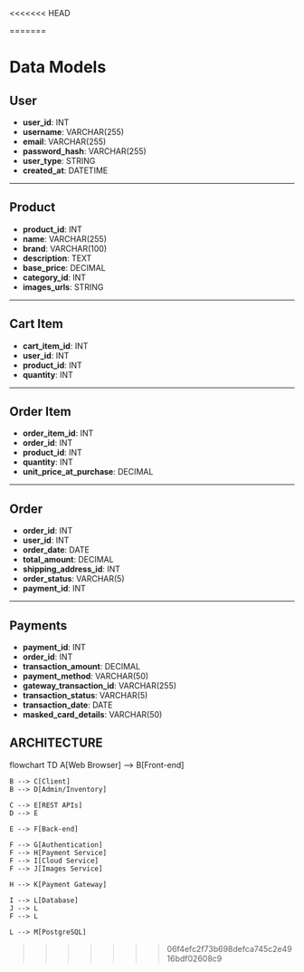 <<<<<<< HEAD
 
=======
# Data Models

## User

- **user_id**: INT
- **username**: VARCHAR(255)
- **email**: VARCHAR(255)
- **password_hash**: VARCHAR(255)
- **user_type**: STRING
- **created_at**: DATETIME

---

## Product

- **product_id**: INT
- **name**: VARCHAR(255)
- **brand**: VARCHAR(100)
- **description**: TEXT
- **base_price**: DECIMAL
- **category_id**: INT
- **images_urls**: STRING

---

## Cart Item

- **cart_item_id**: INT
- **user_id**: INT
- **product_id**: INT
- **quantity**: INT

---

## Order Item

- **order_item_id**: INT
- **order_id**: INT
- **product_id**: INT
- **quantity**: INT
- **unit_price_at_purchase**: DECIMAL

---

## Order

- **order_id**: INT
- **user_id**: INT
- **order_date**: DATE
- **total_amount**: DECIMAL
- **shipping_address_id**: INT
- **order_status**: VARCHAR(5)
- **payment_id**: INT

---

## Payments

- **payment_id**: INT
- **order_id**: INT
- **transaction_amount**: DECIMAL
- **payment_method**: VARCHAR(50)
- **gateway_transaction_id**: VARCHAR(255)
- **transaction_status**: VARCHAR(5)
- **transaction_date**: DATE
- **masked_card_details**: VARCHAR(50)


## ARCHITECTURE

flowchart TD
    A[Web Browser] --> B[Front-end]
    
    B --> C[Client]
    B --> D[Admin/Inventory]
    
    C --> E[REST APIs]
    D --> E
    
    E --> F[Back-end]
    
    F --> G[Authentication]
    F --> H[Payment Service]
    F --> I[Cloud Service]
    F --> J[Images Service]
    
    H --> K[Payment Gateway]
    
    I --> L[Database]
    J --> L
    F --> L
    
    L --> M[PostgreSQL]
>>>>>>> 06f4efc2f73b698defca745c2e4916bdf02608c9
